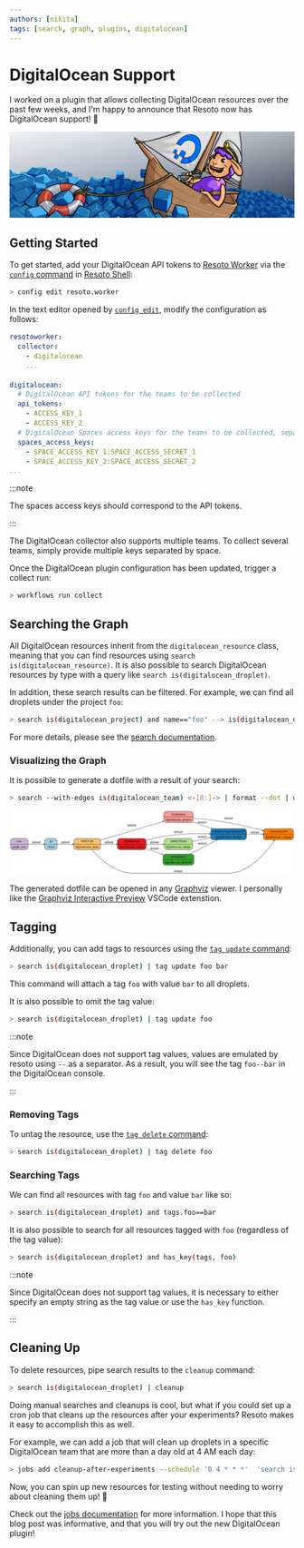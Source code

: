 ```yaml
---
authors: [nikita]
tags: [search, graph, plugins, digitalocean]
---
```


# DigitalOcean Support

I worked on a plugin that allows collecting DigitalOcean resources over the past few weeks, and I'm happy to announce that Resoto now has DigitalOcean support! 🌊

![Sheep Sailing Through DigitalOcean](./img/banner.png)

<!--truncate-->

## Getting Started

To get started, add your DigitalOcean API tokens to [Resoto Worker](/docs/concepts/components/worker) via the [`config` command](/docs/reference/cli/setup-commands/configs) in [Resoto Shell](/docs/concepts/components/shell):

```bash
> config edit resoto.worker
```

In the text editor opened by [`config edit`](/docs/reference/cli/setup-commands/configs/edit), modify the configuration as follows:

```yaml
resotoworker:
  collector:
    - digitalocean
    ...

digitalocean:
  # DigitalOcean API tokens for the teams to be collected
  api_tokens:
    - ACCESS_KEY_1
    - ACCESS_KEY_2
  # DigitalOcean Spaces access keys for the teams to be collected, separated by colons
  spaces_access_keys:
    - SPACE_ACCESS_KEY_1:SPACE_ACCESS_SECRET_1
    - SPACE_ACCESS_KEY_2:SPACE_ACCESS_SECRET_2
...
```

:::note

The spaces access keys should correspond to the API tokens.

:::

The DigitalOcean collector also supports multiple teams. To collect several teams, simply provide multiple keys separated by space.

Once the DigitalOcean plugin configuration has been updated, trigger a collect run:

```bash
> workflows run collect
```

<!--truncate-->

## Searching the Graph

All DigitalOcean resources inherit from the `digitalocean_resource` class, meaning that you can find resources using `search is(digitalocean_resource)`. It is also possible to search DigitalOcean resources by type with a query like `search is(​​digitalocean_droplet)`.

In addition, these search results can be filtered. For example, we can find all droplets under the project `foo`:

```bash
> search is(digitalocean_project) and name=="foo" --> is(digitalocean_droplet)
```

For more details, please see the [search documentation](/docs/reference/search).

### Visualizing the Graph

It is possible to generate a dotfile with a result of your search:

```bash
> search --with-edges is(digitalocean_team) <-[0:]-> | format --dot | write out.dot
```

![graph](./img/graph.svg)

The generated dotfile can be opened in any [Graphviz](https://graphviz.org) viewer. I personally like the [Graphviz Interactive Preview](https://marketplace.visualstudio.com/items?itemName=tintinweb.graphviz-interactive-preview) VSCode extenstion.

## Tagging

Additionally, you can add tags to resources using the [`tag update` command](/docs/reference/cli/action-commands/tag/update):

```bash
> search is(digitalocean_droplet) | tag update foo bar
```

This command will attach a tag `foo` with value `bar` to all droplets.

It is also possible to omit the tag value:

```bash
> search is(digitalocean_droplet) | tag update foo
```

:::note

Since DigitalOcean does not support tag values, values are emulated by resoto using `--` as a separator. As a result, you will see the tag `foo--bar` in the DigitalOcean console.

:::

### Removing Tags

To untag the resource, use the [`tag delete` command](/docs/reference/cli/action-commands/tag/delete):

```bash
> search is(digitalocean_droplet) | tag delete foo
```

### Searching Tags

We can find all resources with tag `foo` and value `bar` like so:

```bash
> search is(digitalocean_droplet) and tags.foo==bar
```

It is also possible to search for all resources tagged with `foo` (regardless of the tag value):

```bash
> search is(digitalocean_droplet) and has_key(tags, foo)
```

:::note

Since DigitalOcean does not support tag values, it is necessary to either specify an empty string as the tag value or use the `has_key` function.

:::

## Cleaning Up

To delete resources, pipe search results to the `cleanup` command:

```bash
> search is(​​digitalocean_droplet) | cleanup
```

Doing manual searches and cleanups is cool, but what if you could set up a cron job that cleans up the resources after your experiments? Resoto makes it easy to accomplish this as well.

For example, we can add a job that will clean up droplets in a specific DigitalOcean team that are more than a day old at 4 AM each day:

```bash
> jobs add cleanup-after-experiments --schedule '0 4 * * *'  'search is(digitalocean_droplet) and /ancestors.account.reported.id=="1234567" and age > 1d | cleanup'
```

Now, you can spin up new resources for testing without needing to worry about cleaning them up! 🎉

Check out the [jobs documentation](https://resoto.com/docs/concepts/automation/job) for more information. I hope that this blog post was informative, and that you will try out the new DigitalOcean plugin!
